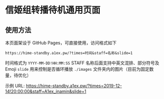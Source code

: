 # 信姬组转播待机通用页面

## 使用方法

本页面架设于 GitHub Pages，可直接使用，访问格式如下

```https://hime-standby.a1ex.pw/?times=时间&staff=名称&slide=1```

时间格式为 `YYYY-MM-DD!HH:MM:SS`
STAFF 名称后面支持中英文混排、部分符号及 Emoji
`slide` 用来控制是否循环播放 `./images` 文件夹内的图片（目前为固定数量，待优化）

示例 URL: https://hime-standby.a1ex.pw/?times=2019-12-14!20:00:00&staff=A1ex_inamin&slide=1